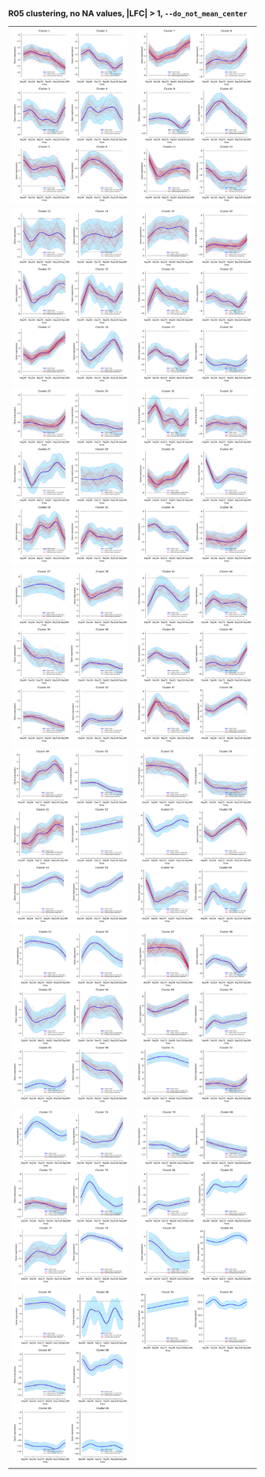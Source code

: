 ### R05 clustering, no NA values, |LFC| > 1, `--do_not_mean_center`

| | |
|-|-|
| ![no1](R05_lfc1_NoNAs_DNMC_gene_expression_fig_1.png) | ![no2](R05_lfc1_NoNAs_DNMC_gene_expression_fig_2.png) |
| ![no3](R05_lfc1_NoNAs_DNMC_gene_expression_fig_3.png) | ![no4](R05_lfc1_NoNAs_DNMC_gene_expression_fig_4.png) |
| ![no5](R05_lfc1_NoNAs_DNMC_gene_expression_fig_5.png) | ![no6](R05_lfc1_NoNAs_DNMC_gene_expression_fig_6.png) |
| ![no7](R05_lfc1_NoNAs_DNMC_gene_expression_fig_7.png) | ![no8](R05_lfc1_NoNAs_DNMC_gene_expression_fig_8.png) |
| ![no9](R05_lfc1_NoNAs_DNMC_gene_expression_fig_9.png) | ![no10](R05_lfc1_NoNAs_DNMC_gene_expression_fig_10.png) |
| ![no11](R05_lfc1_NoNAs_DNMC_gene_expression_fig_11.png) | ![no12](R05_lfc1_NoNAs_DNMC_gene_expression_fig_12.png) |
| ![no13](R05_lfc1_NoNAs_DNMC_gene_expression_fig_13.png) | ![no14](R05_lfc1_NoNAs_DNMC_gene_expression_fig_14.png) |
| ![no15](R05_lfc1_NoNAs_DNMC_gene_expression_fig_15.png) | ![no16](R05_lfc1_NoNAs_DNMC_gene_expression_fig_16.png) |
